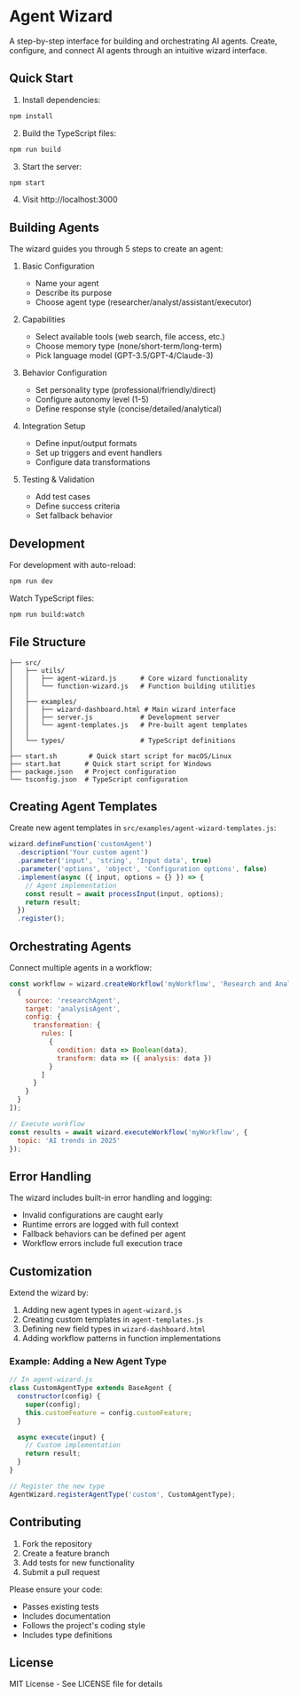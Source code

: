 # Agent Wizard

A step-by-step interface for building and orchestrating AI agents. Create, configure, and connect AI agents through an intuitive wizard interface.

## Quick Start

1. Install dependencies:
```bash
npm install
```

2. Build the TypeScript files:
```bash
npm run build
```

3. Start the server:
```bash
npm start
```

4. Visit http://localhost:3000

## Building Agents

The wizard guides you through 5 steps to create an agent:

1. Basic Configuration
   - Name your agent
   - Describe its purpose
   - Choose agent type (researcher/analyst/assistant/executor)

2. Capabilities
   - Select available tools (web search, file access, etc.)
   - Choose memory type (none/short-term/long-term)
   - Pick language model (GPT-3.5/GPT-4/Claude-3)

3. Behavior Configuration
   - Set personality type (professional/friendly/direct)
   - Configure autonomy level (1-5)
   - Define response style (concise/detailed/analytical)

4. Integration Setup
   - Define input/output formats
   - Set up triggers and event handlers
   - Configure data transformations

5. Testing & Validation
   - Add test cases
   - Define success criteria
   - Set fallback behavior

## Development

For development with auto-reload:
```bash
npm run dev
```

Watch TypeScript files:
```bash
npm run build:watch
```

## File Structure

```
├── src/
│   ├── utils/
│   │   ├── agent-wizard.js      # Core wizard functionality
│   │   └── function-wizard.js   # Function building utilities
│   │
│   ├── examples/
│   │   ├── wizard-dashboard.html # Main wizard interface
│   │   ├── server.js            # Development server
│   │   └── agent-templates.js   # Pre-built agent templates
│   │
│   └── types/                   # TypeScript definitions
│
├── start.sh        # Quick start script for macOS/Linux
├── start.bat      # Quick start script for Windows
├── package.json   # Project configuration
└── tsconfig.json  # TypeScript configuration
```

## Creating Agent Templates

Create new agent templates in `src/examples/agent-wizard-templates.js`:

```javascript
wizard.defineFunction('customAgent')
  .description('Your custom agent')
  .parameter('input', 'string', 'Input data', true)
  .parameter('options', 'object', 'Configuration options', false)
  .implement(async ({ input, options = {} }) => {
    // Agent implementation
    const result = await processInput(input, options);
    return result;
  })
  .register();
```

## Orchestrating Agents

Connect multiple agents in a workflow:

```javascript
const workflow = wizard.createWorkflow('myWorkflow', 'Research and Analysis', [
  {
    source: 'researchAgent',
    target: 'analysisAgent',
    config: {
      transformation: {
        rules: [
          {
            condition: data => Boolean(data),
            transform: data => ({ analysis: data })
          }
        ]
      }
    }
  }
]);

// Execute workflow
const results = await wizard.executeWorkflow('myWorkflow', {
  topic: 'AI trends in 2025'
});
```

## Error Handling

The wizard includes built-in error handling and logging:
- Invalid configurations are caught early
- Runtime errors are logged with full context
- Fallback behaviors can be defined per agent
- Workflow errors include full execution trace

## Customization

Extend the wizard by:
1. Adding new agent types in `agent-wizard.js`
2. Creating custom templates in `agent-templates.js`
3. Defining new field types in `wizard-dashboard.html`
4. Adding workflow patterns in function implementations

### Example: Adding a New Agent Type

```javascript
// In agent-wizard.js
class CustomAgentType extends BaseAgent {
  constructor(config) {
    super(config);
    this.customFeature = config.customFeature;
  }

  async execute(input) {
    // Custom implementation
    return result;
  }
}

// Register the new type
AgentWizard.registerAgentType('custom', CustomAgentType);
```

## Contributing

1. Fork the repository
2. Create a feature branch
3. Add tests for new functionality
4. Submit a pull request

Please ensure your code:
- Passes existing tests
- Includes documentation
- Follows the project's coding style
- Includes type definitions

## License

MIT License - See LICENSE file for details
